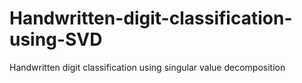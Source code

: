 # Handwritten-digit-classification-using-SVD
Handwritten digit classification using singular value decomposition
